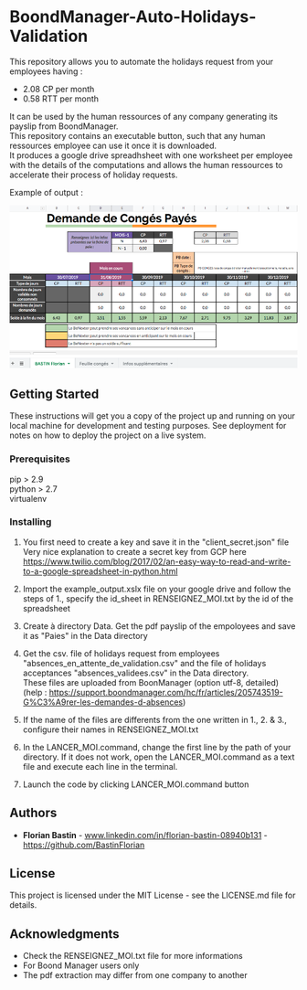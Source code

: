 # BoondManager-Auto-Holidays-Validation

This repository allows you to automate the holidays request from your employees having :<br />

- 2.08 CP per month <br /> 
- 0.58 RTT per month <br /> 

It can be used by the human ressources of any company generating its payslip from BoondManager. <br />
This repository contains an executable button, such that any human ressources employee can use it once it is downloaded. <br />
It produces a google drive spreadhsheet with one worksheet per employee with the details of the computations and allows the human ressources to accelerate their process of holiday requests. <br />

Example of output : <br />

![](example_img_output.png)

## Getting Started

These instructions will get you a copy of the project up and running on your local machine for development and testing purposes. See deployment for notes on how to deploy the project on a live system. 

### Prerequisites

pip > 2.9 <br />
python > 2.7 <br />
virtualenv <br />


### Installing

1. You first need to create a key and save it in the "client_secret.json" file <br /> 
Very nice explanation to create a secret key from GCP here
https://www.twilio.com/blog/2017/02/an-easy-way-to-read-and-write-to-a-google-spreadsheet-in-python.html

2. Import the example_output.xslx file on your google drive and follow the steps of 1., specify the id_sheet in RENSEIGNEZ_MOI.txt by the id of the spreadsheet

3. Create à directory Data. Get the pdf payslip of the empoloyees and save it as "Paies" in the Data directory

4. Get the csv. file of holidays request from employees "absences_en_attente_de_validation.csv" and the file of holidays acceptances "absences_validees.csv" in the Data directory. <br /> 
These files are uploaded from BoonManager (option utf-8, detailed) <br /> (help : https://support.boondmanager.com/hc/fr/articles/205743519-G%C3%A9rer-les-demandes-d-absences)

5. If the name of the files are differents from the one written in 1., 2. & 3., configure their names in RENSEIGNEZ_MOI.txt

6. In the LANCER_MOI.command, change the first line by the path of your directory. If it does not work, open the LANCER_MOI.command as a text file and execute each line in the terminal.

7. Launch the code by clicking LANCER_MOI.command button
  
## Authors

* **Florian Bastin** - www.linkedin.com/in/florian-bastin-08940b131 - https://github.com/BastinFlorian


## License

This project is licensed under the MIT License - see the LICENSE.md file for details.

## Acknowledgments

* Check the RENSEIGNEZ_MOI.txt file for more informations
* For Boond Manager users only
* The pdf extraction may differ from one company to another
